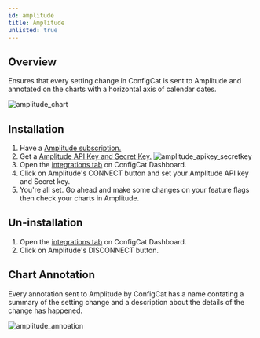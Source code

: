 ```yaml
---
id: amplitude
title: Amplitude
unlisted: true
---
```


## Overview

Ensures that every setting change in ConfigCat is sent to Amplitude and annotated on the charts with a horizontal axis of calendar dates.

![amplitude_chart](/assets/amplitude_chart.png)

## Installation

1. Have a <a href="https://www.amplitude.com/" target="_blank">Amplitude subscription.</a>
2. Get a <a href="https://help.amplitude.com/hc/en-us/articles/360035522372#h_52731f6f-5c45-4c28-b1e1-5c0074f83ee5" target="_blank">Amplitude API Key and Secret Key.</a>
![amplitude_apikey_secretkey](/assets/amplitude_apikey_secretkey.png)
1. Open the <a href="https://app.configcat.com/product/integrations" target="_blank">integrations tab</a> on ConfigCat Dashboard.
2. Click on Amplitude's CONNECT button and set your Amplitude API key and Secret key.
3. You're all set. Go ahead and make some changes on your feature flags then check your charts in Amplitude.

## Un-installation
1. Open the <a href="https://app.configcat.com/product/integrations" target="_blank">integrations tab</a> on ConfigCat Dashboard.
2. Click on Amplitude's DISCONNECT button.


## Chart Annotation

Every annotation sent to Amplitude by ConfigCat has a name contating a summary of the setting change and a description about the details of the change has happened.

![amplitude_annoation](/assets/amplitude_annotation.png)
